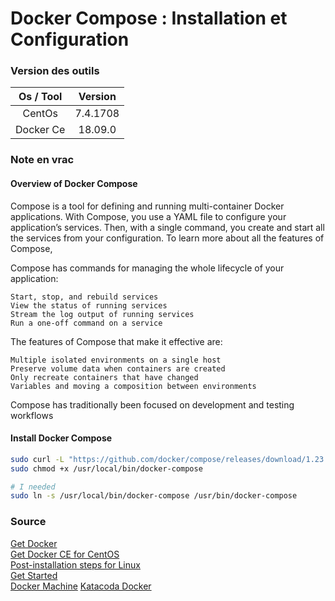 # Docker Compose : Installation et Configuration

### Version des outils

| Os / Tool |  Version |
| :-------: | :------: |
|   CentOs  | 7.4.1708 |
| Docker Ce |  18.09.0 |

### Note en vrac

#### Overview of Docker Compose

Compose is a tool for defining and running multi-container Docker applications. With Compose, you use a YAML file to configure your application’s services. Then, with a single command, you create and start all the services from your configuration. To learn more about all the features of Compose,

Compose has commands for managing the whole lifecycle of your application:

    Start, stop, and rebuild services
    View the status of running services
    Stream the log output of running services
    Run a one-off command on a service

The features of Compose that make it effective are:

    Multiple isolated environments on a single host
    Preserve volume data when containers are created
    Only recreate containers that have changed
    Variables and moving a composition between environments


Compose has traditionally been focused on development and testing workflows


#### Install Docker Compose
```sh
sudo curl -L "https://github.com/docker/compose/releases/download/1.23.2/docker-compose-$(uname -s)-$(uname -m)" -o /usr/local/bin/docker-compose
sudo chmod +x /usr/local/bin/docker-compose

# I needed
sudo ln -s /usr/local/bin/docker-compose /usr/bin/docker-compose
```


### Source

[Get Docker](https://docs.docker.com/install/)  
[Get Docker CE for CentOS](https://docs.docker.com/install/linux/docker-ce/centos/)  
[Post-installation steps for Linux](https://docs.docker.com/install/linux/linux-postinstall/)  
[Get Started](https://docs.docker.com/get-started/)  
[Docker Machine](https://docs.docker.com/machine/overview/)
[Katacoda Docker](https://www.katacoda.com/courses/docker)
